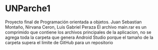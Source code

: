 # UNParche1
Proyecto final de Programación orientada a objetos. Juan Sebastian Montaño, Nirvana Ceron, Luis Gabriel Peraza
 El archivo main.rar es un comprimido que contiene los archivos principales de la aplicacion, no se agrega toda la carpeta que genera Android Studio porque el tamaño de la carpeta supera el limite de GitHub para un repositorio
